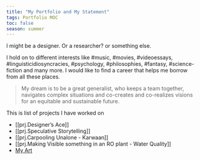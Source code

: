 ```yaml
---
title: "My Portfolio and My Statement"
tags: Portfolio MOC
toc: false
season: summer
---
```

I might be a designer. Or a researcher? or something else. 

I hold on to different interests like #music, #movies, #videoessays, #linguisticidiosyncracies, #psychology, #philosophies, #fantasy, #science-fiction and many more. I would like to find a career that helps me borrow from all these places.

>My dream is to be a great generalist, who keeps a team together, navigates complex situations and co-creates and co-realizes visions for an equitable and sustainable future.

This is list of projects I have worked on
- [[prj.Designer’s Ace]]
- [[prj.Speculative Storytelling]]
- [[prj.Carpooling Unalone - Karwaan]]
- [[prj.Making Visible something in an RO plant - Water Quality]]
- [My Art](/art/)